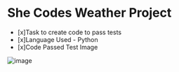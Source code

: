 # She Codes Weather Project 
- [x]Task to create code to pass tests
- [x]Language Used - Python
- [x]Code Passed Test Image 

![image](https://github.com/sue-lim/she-codes-python-weather-project/assets/113986306/baa48d7f-21b2-423d-a014-0622e948d6a5)

